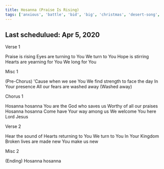 ```yaml
---
title: Hosanna (Praise Is Rising)
tags: ['anxious', 'battle', 'bid', 'big', 'christmas', 'desert-song', 'easter', 'new', 'praise', 'quality-time', 'real', 'salvation', 'second-coming', 'sin', 'spirit', 'triumphal-entry', 'worship']
---
```


## Last schedulued: Apr 5, 2020          

Verse 1

Praise is rising
Eyes are turning to You
We turn to You
Hope is stirring
Hearts are yearning for You
We long for You

Misc 1

(Pre-Chorus)
'Cause when we see You
We find strength to face the day
In Your presence
All our fears are washed away
(Washed away)

Chorus 1

Hosanna hosanna
You are the God who saves us
Worthy of all our praises
Hosanna hosanna
Come have Your way among us
We welcome You here Lord Jesus

Verse 2

Hear the sound of
Hearts returning to You
We turn to You
In Your Kingdom
Broken lives are made new
You make us new

Misc 2

(Ending)
Hosanna hosanna
